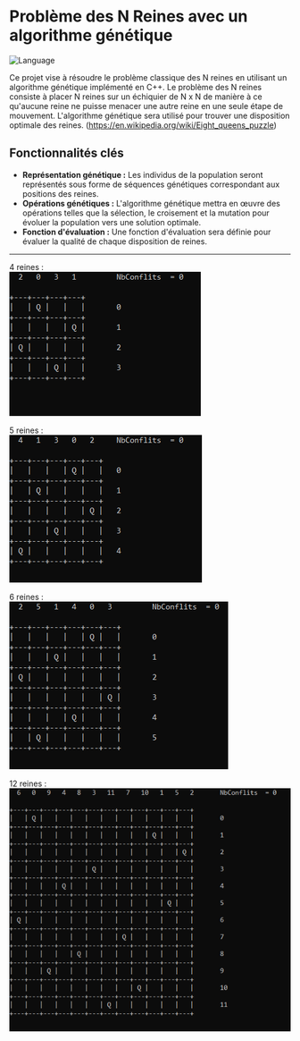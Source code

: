 # Problème des N Reines avec un algorithme génétique

![Language](https://img.shields.io/badge/Language-C++-blue)

Ce projet vise à résoudre le problème classique des N reines en utilisant un algorithme génétique implémenté en C++. Le problème des N reines consiste à placer N reines sur un échiquier de N x N de manière à ce qu'aucune reine ne puisse menacer une autre reine en une seule étape de mouvement. L'algorithme génétique sera utilisé pour trouver une disposition optimale des reines. (https://en.wikipedia.org/wiki/Eight_queens_puzzle)

## Fonctionnalités clés

- **Représentation génétique :** Les individus de la population seront représentés sous forme de séquences génétiques correspondant aux positions des reines.
- **Opérations génétiques :** L'algorithme génétique mettra en œuvre des opérations telles que la sélection, le croisement et la mutation pour évoluer la population vers une solution optimale.
- **Fonction d'évaluation :** Une fonction d'évaluation sera définie pour évaluer la qualité de chaque disposition de reines.

---

4 reines : <br />
![Image1](assets/4x4.png)
<br />

5 reines : <br />
![Image2](assets/5x5.png)
<br />

6 reines : <br />
![Image3](assets/6x6.png)
<br />

12 reines : <br />
![Image4](assets/12x12.png)
